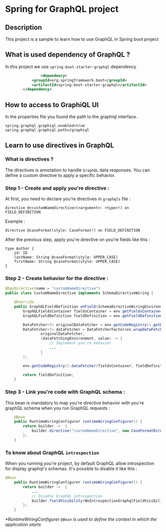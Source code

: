 # Spring for GraphQL project

## Description
This project is a sample to learn how to use GraphQL in Spring boot project

## What is used dependency of GraphQL ?
In this project we use  `spring-boot-starter-graphql`  dependency

```xml
                <dependency>
			<groupId>org.springframework.boot</groupId>
			<artifactId>spring-boot-starter-graphql</artifactId>
		</dependency>
```

## How to access to GraphiQL UI
In the properties file you found the path to the graphiql interface. 
```properties
spring.graphql.graphiql.enabled=true
spring.graphql.graphiql.path=/graphiql
```

## Learn to use directives in GraphQL
### What is directives ?
The directives is annotation to handle `GraphQL` data responses. You can define a custom directive to apply a specific behavior.

### Step 1 - Create and apply you're directive :
At first, you need to declare you're directives in `graphqls` file :
```graphqls
directive @<customNameDirective>(<argument>: <type>!) on FIELD_DEFINITION
```
Example : 

```graphqls
directive @caseFormat(style: CaseFormat!) on FIELD_DEFINITION
```
After the previous step, apply you're directive on you're fields like this :
```graphqls
type Author {
    id: ID
    lastName: String @caseFormat(style: UPPER_CASE)
    firstName: String @caseFormat(style: UPPER_CASE)
}
```

### Step 2 - Create behavior for the directive :
```java
@DgsDirective(name = "customNameDirective")
public class CustomNameDirective implements SchemaDirectiveWiring {

    @Override
    public GraphQLFieldDefinition onField(SchemaDirectiveWiringEnvironment<GraphQLFieldDefinition> env) {
        GraphQLFieldsContainer fieldsContainer = env.getFieldsContainer();
        GraphQLFieldDefinition fieldDefinition = env.getFieldDefinition();

        DataFetcher<?> originalDataFetcher = env.getCodeRegistry().getDataFetcher(fieldsContainer, fieldDefinition);
        DataFetcher<?> dataFetcher = DataFetcherFactories.wrapDataFetcher(
                originalDataFetcher,
                (dataFetchingEnvironment, value) -> {
                    // Implement you're behavior
                    ...
                }
        );

        env.getCodeRegistry().dataFetcher(fieldsContainer, fieldDefinition, dataFetcher);

        return fieldDefinition;
    }
```

### Step 3 - Link you're code with GraphQL schema :
This bean is mandatory to map you're directive behavior with you're graphQL schema when you run GraphQL requests :
```java
    @Bean
    public RuntimeWiringConfigurer runtimeWiringConfigurer() {
        return builder ->  {
            builder.directive("customNameDirective", new CaseFormatDirective());
        };
    }
```

### To know about GraphQL `introspection`
When you running you're project, by default GraphQL allow introspection for display graphql's schemas.
It's possible to disable it like this : 
```java
@Bean
    public RuntimeWiringConfigurer runtimeWiringConfigurer() {
        return builder ->  {
            ...
            // Disable GraphQL introspection
            builder.fieldVisibility(NoIntrospectionGraphqlFieldVisibility.NO_INTROSPECTION_FIELD_VISIBILITY);
        };
    }
```
_*RuntimeWiringConfigurer `@Bean` is used to define the context in which the application starts_
